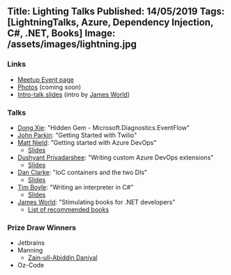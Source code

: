 Title: Lighting Talks
Published: 14/05/2019
Tags: [LightningTalks, Azure, Dependency Injection, C#, .NET, Books]
Image: /assets/images/lightning.jpg
---
### Links

* [Meetup Event page](https://www.meetup.com/dotnetoxford/events/259368914/)
* [Photos]() (coming soon)
* [Intro-talk slides](https://dotnetoxfordassets.blob.core.windows.net/2019-05-lightningtalks/MayIntro.NETOxford%202019.pdf) (intro by [James World](https://twitter.com/jamesw0rld))

### Talks

* [Dong Xie](https://www.twitter.com/xied75): "Hidden Gem - Microsoft.Diagnostics.Ev­entFlow"
* [John Parkin](https://www.linkedin.com/in/johnrparkin/): "Getting Started with Twilio"
* [Matt Nield](https://twitter.com/mnield): "Getting started with Azure DevOps"
  * [Slides](https://docs.google.com/presentation/d/1LZB7g1Pr5hJMwGRj9EEzH_-yelOEeeexlLSwTa1jGJo/edit?usp=sharing)
* [Dushyant Priyadarshee](https://twitter.com/dp7g09): "Writing custom Azure DevOps extensions"
  * [Slides](https://dotnetoxfordassets.blob.core.windows.net/2019-05-lightningtalks/AzureDevOpsCustomPipelineTask.pptx)
* [Dan Clarke](https://www.danclarke.com): "IoC containers and the two DIs"
  * [Slides](https://dotnetoxfordassets.blob.core.windows.net/2019-05-lightningtalks/IOCAndDI.pptx)
* [Tim Boyle](https://twitter.com/Timboski): "Writing an interpreter in C#"
  * [Slides](https://dotnetoxfordassets.blob.core.windows.net/2019-05-lightningtalks/InterpreterInCSharp.pptx)
* [James World](https://twitter.com/jamesw0rld): "Stimulating books for .NET developers"
  * [List of recommended books](https://www.amazon.co.uk/hz/wishlist/ls/318QGVZD245I?ref_=wl_share)

### Prize Draw Winners

* Jetbrains
* Manning
  * [Zain-ull-Abiddin Daniyal](https://twitter.com/ZainullAbiddinD)
* Oz-Code
